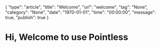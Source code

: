 {
	"type": "article",
	"title": "Welcome",
	"url": "welcome",
	"tag": "None",
	"category": "None",
	"date": "1970-01-01",
	"time": "00:00:00",
	"message": true,
	"publish": true
}

Hi, Welcome to use Pointless
============================